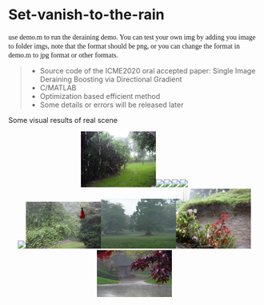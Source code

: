 # Set-vanish-to-the-rain
<font face="Times New Roman">use demo.m to run the deraining demo.
You can test your own img by adding you image to folder imgs, note that the format should be png, or you can change the format in demo.m to jpg format or other formats.</font>

>* Source code of the ICME2020 oral accepted paper: Single Image Deraining Boosting via Directional Gradient
>* C/MATLAB
>* Optimization based efficient method
>* Some details or errors will be released later

Some visual results of real scene

<div align="center">
    <img src="imgs/rain-069.png" width="150"/><img src="results/rain-073.png" width="150"/><img src="results/rain-094.png" width="150"/><img src="results/rain-095.png" width="150"/><img src="results/rain-104.png" width="150"/>
</div>

<div align="center">
    <img src="imgs/clean-norain-069.png" width="150"/><img src="results/clean-norain-073.png" width="150"/><img src="results/clean-norain-094.png" width="150"/><img src="results/clean-norain-095.png" width="150"/><img src="results/clean-norain-104.png" width="150"/>
</div>
